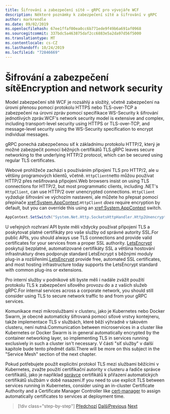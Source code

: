 ```yaml
---
title: Šifrování a zabezpečení sítě – gRPC pro vývojáře WCF
description: Některé poznámky k zabezpečení sítě a šifrování v gRPC
author: markrendle
ms.date: 09/02/2019
ms.openlocfilehash: 67ee1ffaf00ea0cc6b771ede9f49b6a691af0968
ms.sourcegitcommit: 337bdc5a463875daf2cc6883e5a2da97d56f5000
ms.translationtype: MT
ms.contentlocale: cs-CZ
ms.lasthandoff: 10/24/2019
ms.locfileid: "72846669"
---
```

# <a name="encryption-and-network-security"></a><span data-ttu-id="da9d0-103">Šifrování a zabezpečení sítě</span><span class="sxs-lookup"><span data-stu-id="da9d0-103">Encryption and network security</span></span>

<span data-ttu-id="da9d0-104">Model zabezpečení sítě WCF je rozsáhlý a složitý, včetně zabezpečení na úrovni přenosu pomocí protokolu HTTPS nebo TLS-over-TCP a zabezpečení na úrovni zpráv pomocí specifikace WS-Security k šifrování jednotlivých zpráv.</span><span class="sxs-lookup"><span data-stu-id="da9d0-104">WCF's network security model is extensive and complex, including transport-level security using HTTPS or TLS-over-TCP, and message-level security using the WS-Security specification to encrypt individual messages.</span></span>

<span data-ttu-id="da9d0-105">gRPC ponechá zabezpečenou síť k základnímu protokolu HTTP/2, který je možné zabezpečit pomocí běžných certifikátů TLS.</span><span class="sxs-lookup"><span data-stu-id="da9d0-105">gRPC leaves secure networking to the underlying HTTP/2 protocol, which can be secured using regular TLS certificates.</span></span>

<span data-ttu-id="da9d0-106">Webové prohlížeče zachází s používáním připojení TLS pro HTTP/2, ale u většiny programových klientů, včetně. `HttpClient`netto můžou používat HTTP/2 přes nešifrovaná připojení.</span><span class="sxs-lookup"><span data-stu-id="da9d0-106">Web browsers insist on using TLS connections for HTTP/2, but most programmatic clients, including .NET's `HttpClient`, can use HTTP/2 over unencrypted connections.</span></span> <span data-ttu-id="da9d0-107">`HttpClient` *vyžaduje* šifrování ve výchozím nastavení, ale můžete ho přepsat pomocí přepínače <xref:System.AppContext>.</span><span class="sxs-lookup"><span data-stu-id="da9d0-107">`HttpClient` *does* require encryption by default, but you can override this using an <xref:System.AppContext> switch.</span></span>

```csharp
AppContext.SetSwitch("System.Net.Http.SocketsHttpHandler.Http2UnencryptedSupport", true);
```

<span data-ttu-id="da9d0-108">U veřejných rozhraní API byste měli vždycky používat připojení TLS a poskytovat platné certifikáty pro vaše služby od správné autority SSL.</span><span class="sxs-lookup"><span data-stu-id="da9d0-108">For public APIs, you should always use TLS connections and provide valid certificates for your services from a proper SSL authority.</span></span> <span data-ttu-id="da9d0-109">[LetsEncrypt](https://letsencrypt.org) poskytují bezplatné, automatizované certifikáty SSL a většina hostování infrastruktury dnes podporuje standard LetsEncrypt s běžnými moduly plug-in a rozšířeními.</span><span class="sxs-lookup"><span data-stu-id="da9d0-109">[LetsEncrypt](https://letsencrypt.org) provide free, automated SSL certificates, and most hosting infrastructure today supports the LetsEncrypt standard with common plug-ins or extensions.</span></span>

<span data-ttu-id="da9d0-110">Pro interní služby v podnikové síti byste měli i nadále zvážit použití protokolu TLS k zabezpečení síťového provozu do a z vašich služeb gRPC.</span><span class="sxs-lookup"><span data-stu-id="da9d0-110">For internal services across a corporate network, you should still consider using TLS to secure network traffic to and from your gRPC services.</span></span>

<span data-ttu-id="da9d0-111">Komunikace mezi mikroslužbami v clusteru, jako je Kubernetes nebo Docker Swarm, je obecně automaticky šifrovaná pomocí síťové vrstvy kontejneru, takže implementace TLS v službách, které běží výhradně v takovém clusteru, není nutná.</span><span class="sxs-lookup"><span data-stu-id="da9d0-111">Communication between microservices in a cluster like Kubernetes or Docker Swarm is in general automatically encrypted by the container networking layer, so implementing TLS in services running exclusively in such a cluster isn't necessary.</span></span> <span data-ttu-id="da9d0-112">V části "síť služby" v další kapitole bude tento předmět další.</span><span class="sxs-lookup"><span data-stu-id="da9d0-112">There will be more on this subject in the "Service Mesh" section of the next chapter.</span></span>

<span data-ttu-id="da9d0-113">Pokud potřebujete použít explicitní protokol TLS mezi službami běžícími v Kubernetes, zvažte použití certifikační autority v clusteru a řadiče správce certifikátů, jako je například [správce](https://docs.cert-manager.io/en/latest/) certifikátů k přiřazení automatických certifikátů službám v době nasazení.</span><span class="sxs-lookup"><span data-stu-id="da9d0-113">If you need to use explicit TLS between services running in Kubernetes, consider using an in-cluster Certificate Authority and a Certificate Manager Controller like [cert-manager](https://docs.cert-manager.io/en/latest/) to assign automatically certificates to services at deployment time.</span></span>

>[!div class="step-by-step"]
><span data-ttu-id="da9d0-114">[Předchozí](channel-credentials.md)
>[Další](grpc-in-production.md)</span><span class="sxs-lookup"><span data-stu-id="da9d0-114">[Previous](channel-credentials.md)
[Next](grpc-in-production.md)</span></span>
